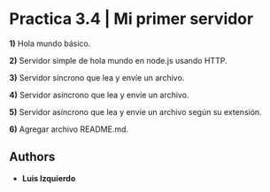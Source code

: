 # Practica 3.4 | Mi primer servidor

**1)** Hola mundo básico.

**2)** Servidor simple de hola mundo en node.js usando HTTP.

**3)** Servidor síncrono que lea y envíe un archivo.

**4)** Servidor asíncrono que lea y envíe un archivo.

**5)** Servidor asíncrono que lea y envíe un archivo según su extensión.

**6)** Agregar archivo README.md.

## Authors

* **Luis Izquierdo**